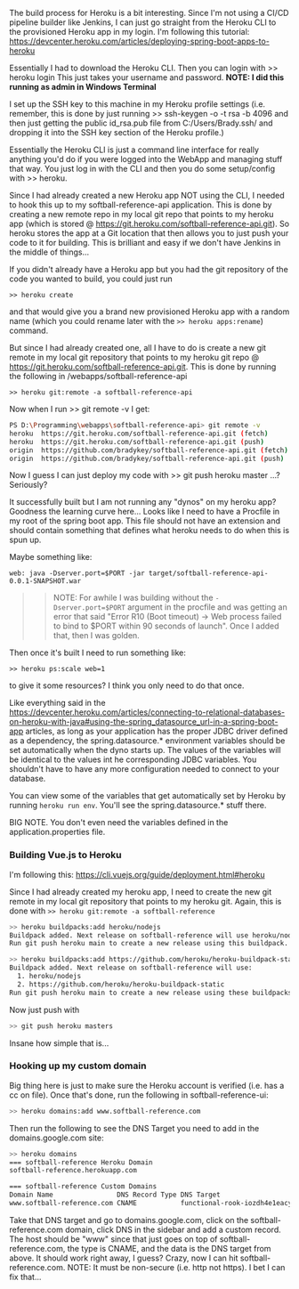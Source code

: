 The build process for Heroku is a bit interesting. Since I'm not using a CI/CD pipeline builder like Jenkins, I can just go straight from the Heroku CLI to the provisioned Heroku app in my login. I'm following this tutorial: https://devcenter.heroku.com/articles/deploying-spring-boot-apps-to-heroku

Essentially I had to download the Heroku CLI. 
Then you can login with >> heroku login
This just takes your username and password.
**NOTE: I did this running as admin in Windows Terminal**

I set up the SSH key to this machine in my Heroku profile settings (i.e. remember, this is done by just running >> ssh-keygen -o -t rsa -b 4096 and then just getting the public id_rsa.pub file from C:/Users/Brady.ssh/ and dropping it into the SSH key section of the Heroku profile.)

Essentially the Heroku CLI is just a command line interface for really anything you'd do if you were logged into the WebApp and managing stuff that way. You just log in with the CLI and then you do some setup/config with >> heroku.

Since I had already created a new Heroku app NOT using the CLI, I needed to hook this up to my softball-reference-api application. This is done by creating a new remote repo in my local git repo that points to my heroku app (which is stored @ https://git.heroku.com/softball-reference-api.git). So heroku stores the app at a Git location that then allows you to just push your code to it for building. This is brilliant and easy if we don't have Jenkins in the middle of things...

If you didn't already have a Heroku app but you had the git repository of the code you wanted to build, you could just run 

`>> heroku create`

and that would give you a brand new provisioned Heroku app with a random name (which you could rename later with the `>> heroku apps:rename`) command.

But since I had already created one, all I have to do is create a new git remote in my local git repository that points to my heroku git repo @ https://git.heroku.com/softball-reference-api.git. This is done by running the following in /webapps/softball-reference-api

`>> heroku git:remote -a softball-reference-api`

Now when I run >> git remote -v I get: 

```bash
PS D:\Programming\webapps\softball-reference-api> git remote -v
heroku  https://git.heroku.com/softball-reference-api.git (fetch)
heroku  https://git.heroku.com/softball-reference-api.git (push)
origin  https://github.com/bradykey/softball-reference-api.git (fetch)
origin  https://github.com/bradykey/softball-reference-api.git (push)
```

Now I guess I can just deploy my code with >> git push heroku master ...? Seriously?

It successfully built but I am not running any "dynos" on my heroku app? Goodness the learning curve here... Looks like I need to have a Procfile in my root of the spring boot app. This file should not have an extension and should contain something that defines what heroku needs to do when this is spun up. 

Maybe something like:

`web: java -Dserver.port=$PORT -jar target/softball-reference-api-0.0.1-SNAPSHOT.war`

>> NOTE: For awhile I was building without the `-Dserver.port=$PORT` argument in the procfile and was getting an error that said "Error R10 (Boot timeout) -> Web process failed to bind to $PORT within 90 seconds of launch". Once I added that, then I was golden.

Then once it's built I need to run something like: 

`>> heroku ps:scale web=1`

to give it some resources? I think you only need to do that once.

Like everything said in the https://devcenter.heroku.com/articles/connecting-to-relational-databases-on-heroku-with-java#using-the-spring_datasource_url-in-a-spring-boot-app articles, as long as your application has the proper JDBC driver defined as a dependency, the spring.datasource.* environment variables should be set automatically when the dyno starts up. The values of the variables will be identical to the values int he corresponding JDBC variables. You shouldn't have to have any more configuration needed to connect to your database.

You can view some of the variables that get automatically set by Heroku by running `heroku run env`. You'll see the spring.datasource.* stuff there.

BIG NOTE. You don't even need the variables defined in the application.properties file.

### Building Vue.js to Heroku
I'm following this: https://cli.vuejs.org/guide/deployment.html#heroku

Since I had already created my heroku app, I need to create the new git remote in my local git repository that points to my heroku git. Again, this is done with `>> heroku git:remote -a softball-reference`

```bash
>> heroku buildpacks:add heroku/nodejs
Buildpack added. Next release on softball-reference will use heroku/nodejs.
Run git push heroku main to create a new release using this buildpack.

>> heroku buildpacks:add https://github.com/heroku/heroku-buildpack-static
Buildpack added. Next release on softball-reference will use:
  1. heroku/nodejs
  2. https://github.com/heroku/heroku-buildpack-static
Run git push heroku main to create a new release using these buildpacks.
```

Now just push with

```bash
>> git push heroku masters
```

Insane how simple that is...

### Hooking up my custom domain

Big thing here is just to make sure the Heroku account is verified (i.e. has a cc on file). Once that's done, run the following in softball-reference-ui:

```bash
>> heroku domains:add www.softball-reference.com
```

Then run the following to see the DNS Target you need to add in the domains.google.com site:

```bash
>> heroku domains
=== softball-reference Heroku Domain
softball-reference.herokuapp.com

=== softball-reference Custom Domains
Domain Name                DNS Record Type DNS Target                                             SNI Endpoint 
www.softball-reference.com CNAME           functional-rook-iozdh4e1eacyxm36l45aylwr.herokudns.com undefined 
```

Take that DNS target and go to domains.google.com, click on the softball-reference.com domain, click DNS in the sidebar and add a custom record. The host should be "www" since that just goes on top of softball-reference.com, the type is CNAME, and the data is the DNS target from above. It should work right away, I guess? Crazy, now I can hit softball-reference.com. NOTE: It must be non-secure (i.e. http not https). I bet I can fix that...